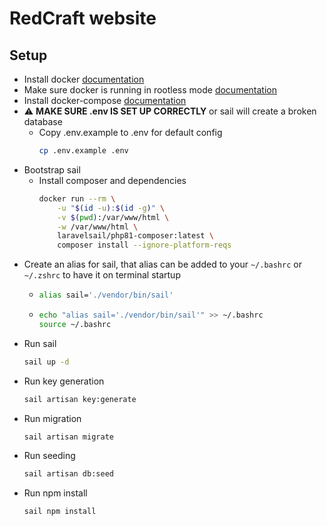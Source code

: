 # RedCraft website

## Setup

- Install docker [documentation](https://docs.docker.com/install/linux/docker-ce/ubuntu/#set-up-the-repository)
- Make sure docker is running in rootless mode [documentation](https://docs.docker.com/install/linux/linux-postinstall/)
- Install docker-compose [documentation](https://docs.docker.com/compose/install/)
- :warning: **MAKE SURE .env IS SET UP CORRECTLY** or sail will create a broken database
    - Copy .env.example to .env for default config
        ```bash
        cp .env.example .env 
        ```
- Bootstrap sail
    - Install composer and dependencies 
        ```bash
        docker run --rm \
            -u "$(id -u):$(id -g)" \
            -v $(pwd):/var/www/html \
            -w /var/www/html \
            laravelsail/php81-composer:latest \
            composer install --ignore-platform-reqs
        ```
- Create an alias for sail, that alias can be added to your `~/.bashrc` or `~/.zshrc` to have it on terminal startup
    -   ```bash
        alias sail='./vendor/bin/sail'
        ```
    -   ```bash
        echo "alias sail='./vendor/bin/sail'" >> ~/.bashrc
        source ~/.bashrc
        ```	
- Run sail
    ```bash
    sail up -d
    ```
- Run key generation
    ```bash
    sail artisan key:generate
    ```
- Run migration
    ```bash
    sail artisan migrate
    ```
- Run seeding
    ```bash
    sail artisan db:seed
    ```
- Run npm install
    ```bash
    sail npm install
    ```



